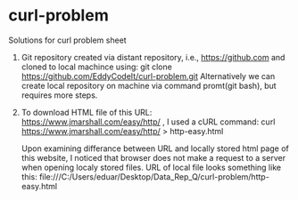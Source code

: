 # curl-problem
Solutions for curl problem sheet

1) Git repository created via distant repository, i.e., https://github.com and cloned to local machince using: git clone https://github.com/EddyCodeIt/curl-problem.git
Alternatively we can create local repository on machine via command promt(git bash), but requires more steps.

2) To download HTML file of this URL: https://www.jmarshall.com/easy/http/ , I used a cURL command: curl https://www.jmarshall.com/easy/http/ > http-easy.html

   Upon examining differance between URL and locally stored html page of this website, I noticed that browser does not make a request to a server when opening localy stored files. URL of local file looks something like this: file:///C:/Users/eduar/Desktop/Data_Rep_Q/curl-problem/http-easy.html
